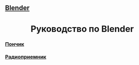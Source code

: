 ## [Blender](/../lessons/lesson_00.md)

# <center> Руководство по Blender </center>

### [Пончик](/donut/donut_00.md)
### [Радиоприемник](/radio/radio_00.md)